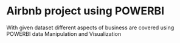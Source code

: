 # Airbnb project using POWERBI
 With given dataset different aspects of business are covered using POWERBI data Manipulation and Visualization
